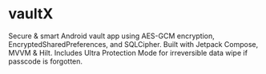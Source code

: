 # vaultX
Secure &amp; smart Android vault app using AES-GCM encryption, EncryptedSharedPreferences, and SQLCipher. Built with Jetpack Compose, MVVM &amp; Hilt. Includes Ultra Protection Mode for irreversible data wipe if passcode is forgotten.

